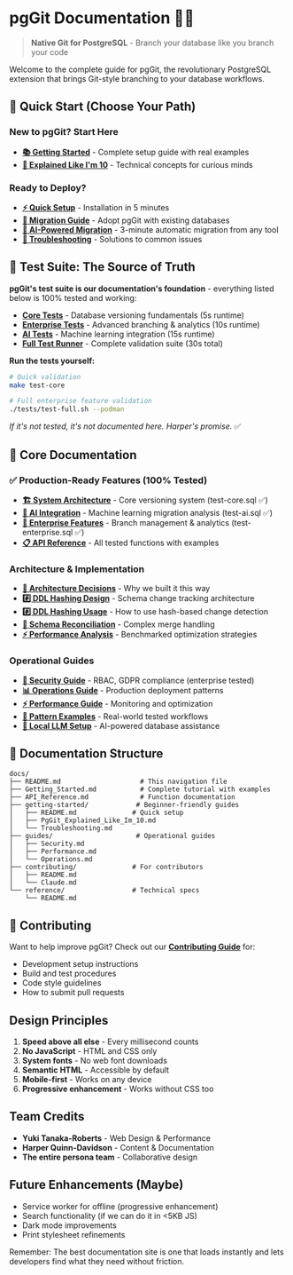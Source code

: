 # pgGit Documentation 🐘🌿

> **Native Git for PostgreSQL** - Branch your database like you branch your code

Welcome to the complete guide for pgGit, the revolutionary PostgreSQL extension that brings Git-style branching to your database workflows.

## 🚀 Quick Start (Choose Your Path)

### New to pgGit? Start Here
- **[📚 Getting Started](Getting_Started.md)** - Complete setup guide with real examples
- **[🧒 Explained Like I'm 10](getting-started/PgGit_Explained_Like_Im_10.md)** - Technical concepts for curious minds

### Ready to Deploy?
- **[⚡ Quick Setup](getting-started/README.md)** - Installation in 5 minutes
- **[🔄 Migration Guide](Onboarding_Guide.md)** - Adopt pgGit with existing databases
- **[🤖 AI-Powered Migration](AI_Migration.md)** - 3-minute automatic migration from any tool
- **[🔧 Troubleshooting](getting-started/Troubleshooting.md)** - Solutions to common issues

## 🧪 Test Suite: The Source of Truth

**pgGit's test suite is our documentation's foundation** - everything listed below is 100% tested and working:

- **[Core Tests](../tests/test-core.sql)** - Database versioning fundamentals (5s runtime)
- **[Enterprise Tests](../tests/test-enterprise.sql)** - Advanced branching & analytics (10s runtime)
- **[AI Tests](../tests/test-ai.sql)** - Machine learning integration (15s runtime)
- **[Full Test Runner](../tests/test-full.sh)** - Complete validation suite (30s total)

**Run the tests yourself:**
```bash
# Quick validation
make test-core

# Full enterprise feature validation
./tests/test-full.sh --podman
```

*If it's not tested, it's not documented here. Harper's promise.* ✅

## 📖 Core Documentation

### ✅ Production-Ready Features (100% Tested)
- **[🏗️ System Architecture](Git_Branching_Architecture.md)** - Core versioning system (test-core.sql ✅)
- **[🤖 AI Integration](AI_Integration_Architecture.md)** - Machine learning migration analysis (test-ai.sql ✅)
- **[🏢 Enterprise Features](Enterprise_Features.md)** - Branch management & analytics (test-enterprise.sql ✅)
- **[📋 API Reference](API_Reference.md)** - All tested functions with examples

### Architecture & Implementation
- **[🎯 Architecture Decisions](Architecture_Decision.md)** - Why we built it this way
- **[#️⃣ DDL Hashing Design](DDL_Hashing_Design.md)** - Schema change tracking architecture
- **[#️⃣ DDL Hashing Usage](Hashing_Usage.md)** - How to use hash-based change detection
- **[🔄 Schema Reconciliation](Schema_Reconciliation.md)** - Complex merge handling
- **[⚡ Performance Analysis](Performance_Analysis.md)** - Benchmarked optimization strategies

### Operational Guides
- **[🔐 Security Guide](guides/Security.md)** - RBAC, GDPR compliance (enterprise tested)
- **[📊 Operations Guide](guides/Operations.md)** - Production deployment patterns
- **[⚡ Performance Guide](guides/Performance.md)** - Monitoring and optimization
- **[🎯 Pattern Examples](Pattern_Examples.md)** - Real-world tested workflows
- **[🧪 Local LLM Setup](Local_LLM_Quickstart.md)** - AI-powered database assistance

## 📁 Documentation Structure

```
docs/
├── README.md                    # This navigation file
├── Getting_Started.md           # Complete tutorial with examples
├── API_Reference.md             # Function documentation
├── getting-started/            # Beginner-friendly guides
│   ├── README.md              # Quick setup
│   ├── PgGit_Explained_Like_Im_10.md
│   └── Troubleshooting.md
├── guides/                     # Operational guides
│   ├── Security.md
│   ├── Performance.md
│   └── Operations.md
├── contributing/              # For contributors
│   ├── README.md
│   └── Claude.md
└── reference/                 # Technical specs
    └── README.md
```

## 🤝 Contributing

Want to help improve pgGit? Check out our **[Contributing Guide](contributing/README.md)** for:
- Development setup instructions
- Build and test procedures
- Code style guidelines
- How to submit pull requests

## Design Principles

1. **Speed above all else** - Every millisecond counts
2. **No JavaScript** - HTML and CSS only
3. **System fonts** - No web font downloads
4. **Semantic HTML** - Accessible by default
5. **Mobile-first** - Works on any device
6. **Progressive enhancement** - Works without CSS too

## Team Credits

- **Yuki Tanaka-Roberts** - Web Design & Performance
- **Harper Quinn-Davidson** - Content & Documentation
- **The entire persona team** - Collaborative design

## Future Enhancements (Maybe)

- Service worker for offline (progressive enhancement)
- Search functionality (if we can do it in <5KB JS)
- Dark mode improvements
- Print stylesheet refinements

Remember: The best documentation site is one that loads instantly and lets developers find what they need without friction.